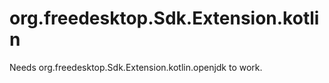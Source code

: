 # org.freedesktop.Sdk.Extension.kotlin

Needs org.freedesktop.Sdk.Extension.kotlin.openjdk to work.
